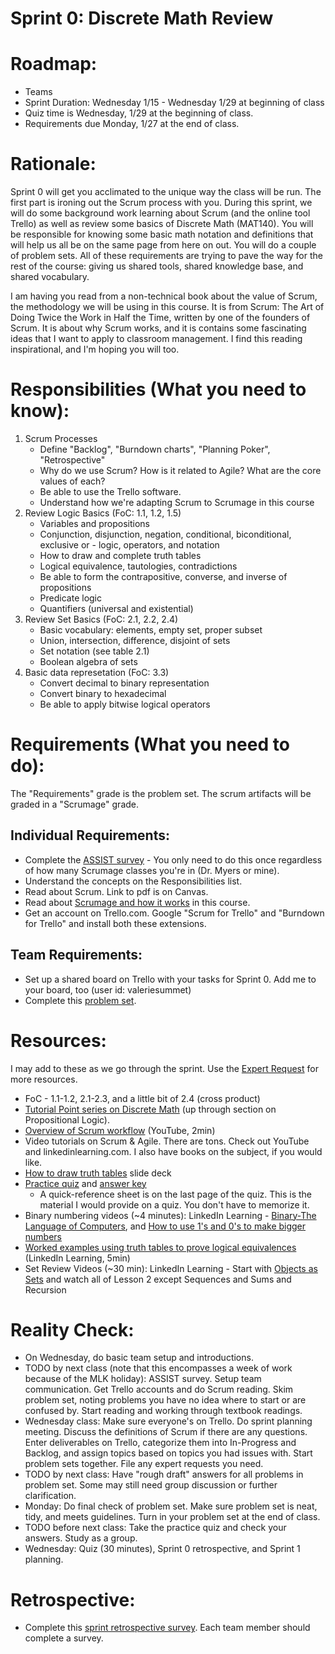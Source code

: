 # Sprint 0: Discrete Math Review

# Roadmap:
* Teams
* Sprint Duration: Wednesday 1/15 - Wednesday 1/29 at beginning of class
* Quiz time is Wednesday, 1/29 at the beginning of class.
* Requirements due Monday, 1/27 at the end of class.

# Rationale: 
Sprint 0 will get you acclimated to the unique way the class will be run.  The first part is ironing out the Scrum process with you.  During this sprint, we will do some background work learning about Scrum (and the online tool Trello) as well as review some basics of Discrete Math (MAT140).  You will be responsible for knowing some basic math notation and definitions that will help us all be on the same page from here on out.  You will do a couple of problem sets.  All of these requirements are trying to pave the way for the rest of the course: giving us shared tools, shared knowledge base, and shared vocabulary.

I am having you read from a non-technical book about the value of Scrum, the methodology we will be using in this course.  It is from Scrum: The Art of Doing Twice the Work in Half the Time, written by one of the founders of Scrum. It is about why Scrum works, and it is contains some fascinating ideas that I want to apply to classroom management.  I find this reading inspirational, and I'm hoping you will too. 

# Responsibilities (What you need to know):
1. Scrum Processes
   * Define "Backlog", "Burndown charts", "Planning Poker", "Retrospective"
   * Why do we use Scrum?  How is it related to Agile?  What are the core values of each?
   * Be able to use the Trello software.  
   * Understand how we're adapting Scrum to Scrumage in this course
2. Review Logic Basics (FoC: 1.1, 1.2, 1.5)
   * Variables and propositions
   * Conjunction, disjunction, negation, conditional, biconditional, exclusive or - logic, operators, and notation
   * How to draw and complete truth tables
   * Logical equivalence, tautologies, contradictions
   * Be able to form the contrapositive, converse, and inverse of propositions
   * Predicate logic
   * Quantifiers (universal and existential)
3. Review Set Basics (FoC: 2.1, 2.2, 2.4)
   * Basic vocabulary: elements, empty set, proper subset
   * Union, intersection, difference, disjoint of sets
   * Set notation (see table 2.1)
   * Boolean algebra of sets 
4. Basic data represetation (FoC: 3.3)
   * Convert decimal to binary representation
   * Convert binary to hexadecimal
   * Be able to apply bitwise logical operators
  
# Requirements (What you need to do):
The "Requirements" grade is the problem set.  The scrum artifacts will be graded in a "Scrumage" grade.

## Individual Requirements:
   * Complete the [ASSIST survey](https://rollins.co1.qualtrics.com/jfe/form/SV_cVk3y7r4fln1GUB) - You only need to do this once regardless of how many Scrumage classes you're in (Dr. Myers or mine).
   * Understand the concepts on the Responsibilities list.
   * Read about Scrum.  Link to pdf is on Canvas.
   * Read about [Scrumage and how it works](https://github.com/rollins-cms/mat310-spr20/blob/master/scrumage.md) in this course.
   * Get an account on Trello.com.  Google "Scrum for Trello" and "Burndown for Trello" and install both these extensions.

## Team Requirements:
   * Set up a shared board on Trello with your tasks for Sprint 0.  Add me to your board, too (user id: valeriesummet)
   * Complete this [problem set](./sprint0_prob_set.pdf).

# Resources:  
I may add to these as we go through the sprint.  Use the [Expert Request](https://rollins.co1.qualtrics.com/jfe/form/SV_0jNfbBpN1clDJfn?course=mat310s20&sprint=0) for more resources. 
   * FoC - 1.1-1.2, 2.1-2.3, and a little bit of 2.4 (cross product) 
   * [Tutorial Point series on Discrete Math](https://www.tutorialspoint.com/discrete_mathematics/discrete_mathematics_introduction.htm) (up through section on Propositional Logic).
   * [Overview of Scrum workflow](https://www.youtube.com/watch?time_continue=5&v=gy1c4_YixCo) (YouTube, 2min)
   * Video tutorials on Scrum & Agile.  There are tons.  Check out YouTube and linkedinlearning.com.  I also have books on the subject, if you would like.
   * [How to draw truth tables](https://docs.google.com/presentation/d/1NTgXBIC98R6yaCiDlf7gotO1NChB8LhzHTOwNvkOrgs/edit#slide=id.p) slide deck
   * [Practice quiz](./sprint0_practice_quiz.pdf) and [answer key](./sprint0_practice_quiz_ans.pdf)
      * A quick-reference sheet is on the last page of the quiz.  This is the material I would provide on a quiz.  You don't have to memorize it.
   * Binary numbering videos (~4 minutes): LinkedIn Learning - [Binary-The Language of Computers](https://www.linkedin.com/learning/digital-media-foundations/binary-the-language-of-computers), and [How to use 1's and 0's to make bigger numbers](https://www.linkedin.com/learning/digital-media-foundations/how-1s-and-0s-make-larger-numbers)
   * [Worked examples using truth tables to prove logical equivalences](https://www.linkedin.com/learning/programming-foundations-discrete-mathematics/solution-write-truth-tables) (LinkedIn Learning, 5min) 
   * Set Review Videos (~30 min): LinkedIn Learning - Start with [Objects as Sets](https://www.linkedin.com/learning/programming-foundations-discrete-mathematics/objects-as-sets) and watch all of Lesson 2 except Sequences and Sums and Recursion

# Reality Check:
  * On Wednesday, do basic team setup and introductions.
  * TODO by next class (note that this encompasses a week of work because of the MLK holiday):  ASSIST survey. Setup team communication.  Get Trello accounts and do Scrum reading. Skim problem set, noting problems you have no idea where to start or are confused by.  Start reading and working through textbook readings.
  * Wednesday class: Make sure everyone's on Trello.  Do sprint planning meeting.  Discuss the definitions of Scrum if there are any questions. Enter deliverables on Trello, categorize them into In-Progress and Backlog, and assign topics based on topics you had issues with.  Start problem sets together.  File any expert requests you need.
  * TODO by next class: Have "rough draft" answers for all problems in problem set.  Some may still need group discussion or further clarification.
  * Monday: Do final check of problem set.  Make sure problem set is neat, tidy, and meets guidelines.  Turn in your problem set at the end of class.
  * TODO before next class: Take the practice quiz and check your answers.  Study as a group.  
  * Wednesday: Quiz (30 minutes), Sprint 0 retrospective, and Sprint 1 planning.

# Retrospective:
  * Complete this [sprint retrospective survey](https://rollins.co1.qualtrics.com/jfe/form/SV_3rAIzhpHFYbIixf?course=mat310s20&sprint=0).  Each team member should complete a survey.
